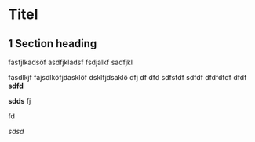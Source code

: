 Titel
============


1 Section heading
------------

fasfjlkadsöf
asdfjkladsf
fsdjalkf
sadfjkl

fasdlkjf
fajsdlköfjdasklöf dsklfjdsaklö dfj df dfd sdfsfdf sdfdf dfdfdfdf dfdf
**sdfd**

**sdds**
fj

fd

*sdsd*



